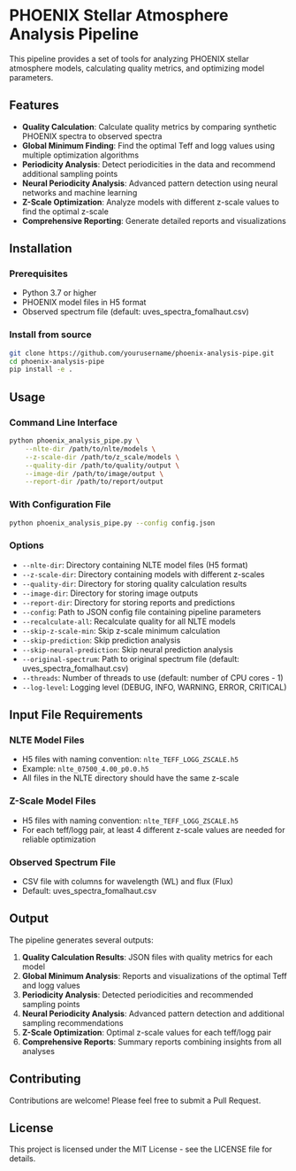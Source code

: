 # PHOENIX Stellar Atmosphere Analysis Pipeline

This pipeline provides a set of tools for analyzing PHOENIX stellar atmosphere models, calculating quality metrics, and optimizing model parameters.

## Features

- **Quality Calculation**: Calculate quality metrics by comparing synthetic PHOENIX spectra to observed spectra
- **Global Minimum Finding**: Find the optimal Teff and logg values using multiple optimization algorithms
- **Periodicity Analysis**: Detect periodicities in the data and recommend additional sampling points
- **Neural Periodicity Analysis**: Advanced pattern detection using neural networks and machine learning
- **Z-Scale Optimization**: Analyze models with different z-scale values to find the optimal z-scale
- **Comprehensive Reporting**: Generate detailed reports and visualizations

## Installation

### Prerequisites

- Python 3.7 or higher
- PHOENIX model files in H5 format
- Observed spectrum file (default: uves_spectra_fomalhaut.csv)

### Install from source

```bash
git clone https://github.com/yourusername/phoenix-analysis-pipe.git
cd phoenix-analysis-pipe
pip install -e .
```

## Usage

### Command Line Interface

```bash
python phoenix_analysis_pipe.py \
    --nlte-dir /path/to/nlte/models \
    --z-scale-dir /path/to/z_scale/models \
    --quality-dir /path/to/quality/output \
    --image-dir /path/to/image/output \
    --report-dir /path/to/report/output
```

### With Configuration File

```bash
python phoenix_analysis_pipe.py --config config.json
```

### Options

- `--nlte-dir`: Directory containing NLTE model files (H5 format)
- `--z-scale-dir`: Directory containing models with different z-scales
- `--quality-dir`: Directory for storing quality calculation results
- `--image-dir`: Directory for storing image outputs
- `--report-dir`: Directory for storing reports and predictions
- `--config`: Path to JSON config file containing pipeline parameters
- `--recalculate-all`: Recalculate quality for all NLTE models
- `--skip-z-scale-min`: Skip z-scale minimum calculation
- `--skip-prediction`: Skip prediction analysis
- `--skip-neural-prediction`: Skip neural prediction analysis
- `--original-spectrum`: Path to original spectrum file (default: uves_spectra_fomalhaut.csv)
- `--threads`: Number of threads to use (default: number of CPU cores - 1)
- `--log-level`: Logging level (DEBUG, INFO, WARNING, ERROR, CRITICAL)

## Input File Requirements

### NLTE Model Files

- H5 files with naming convention: `nlte_TEFF_LOGG_ZSCALE.h5`
- Example: `nlte_07500_4.00_p0.0.h5`
- All files in the NLTE directory should have the same z-scale

### Z-Scale Model Files

- H5 files with naming convention: `nlte_TEFF_LOGG_ZSCALE.h5`
- For each teff/logg pair, at least 4 different z-scale values are needed for reliable optimization

### Observed Spectrum File

- CSV file with columns for wavelength (WL) and flux (Flux)
- Default: uves_spectra_fomalhaut.csv

## Output

The pipeline generates several outputs:

1. **Quality Calculation Results**: JSON files with quality metrics for each model
2. **Global Minimum Analysis**: Reports and visualizations of the optimal Teff and logg values
3. **Periodicity Analysis**: Detected periodicities and recommended sampling points
4. **Neural Periodicity Analysis**: Advanced pattern detection and additional sampling recommendations
5. **Z-Scale Optimization**: Optimal z-scale values for each teff/logg pair
6. **Comprehensive Reports**: Summary reports combining insights from all analyses

## Contributing

Contributions are welcome! Please feel free to submit a Pull Request.

## License

This project is licensed under the MIT License - see the LICENSE file for details.